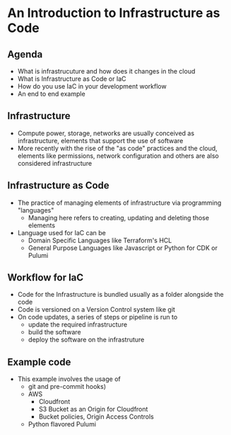 # An Introduction to Infrastructure as Code

## Agenda
- What is infrastrucuture and how does it changes in the cloud
- What is Infrastructure as Code or IaC
- How do you use IaC in your development workflow
- An end to end example

## Infrastructure
- Compute power, storage, networks are usually conceived as infrastructure, elements that support the use of software
- More recently with the rise of the "as code" practices and the cloud, elements like permissions, network configuration and others are also considered infrastructure

## Infrastructure as Code
- The practice of managing elements of infrastructure via programming "languages"
  - Managing here refers to creating, updating and deleting those elements
- Language used for IaC can be
  - Domain Specific Languages like Terraform's HCL
  - General Purpose Languages like Javascript or Python for CDK or Pulumi

## Workflow for IaC
- Code for the Infrastructure is bundled usually as a folder alongside the code
- Code is versioned on a Version Control system like git
- On code updates, a series of steps or pipeline is run to
  - update the required infrastructure
  - build the software
  - deploy the software on the infrastruture

## Example code
- This example involves the usage of
  - git and pre-commit hooks)
  - AWS
    - Cloudfront
    - S3 Bucket as an Origin for Cloudfront
    - Bucket policies, Origin Access Controls
  - Python flavored Pulumi
